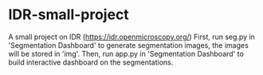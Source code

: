 # IDR-small-project
A small project on IDR (https://idr.openmicroscopy.org/)
First, run seg.py in 'Segmentation Dashboard' to generate segmentation images, the images will be stored in 'img'.
Then, run app.py in 'Segmentation Dashboard' to build interactive dashboard on the segmentations.
